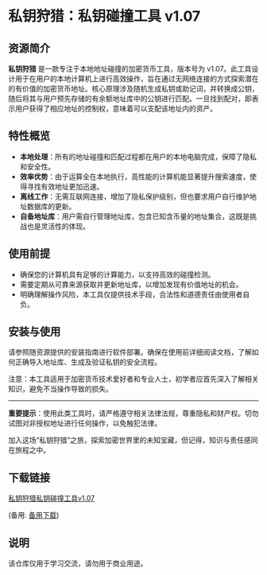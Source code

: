# 私钥狩猎：私钥碰撞工具 v1.07

## 资源简介

**私钥狩猎** 是一款专注于本地地址碰撞的加密货币工具，版本号为 v1.07。此工具设计用于在用户的本地计算机上进行高效操作，旨在通过无网络连接的方式探索潜在的有价值的加密货币地址。核心原理涉及随机生成私钥或助记词，并转换成公钥，随后将其与用户预先存储的有余额地址库中的公钥进行匹配。一旦找到配对，即表示用户获得了相应地址的控制权，意味着可以支配该地址内的资产。

## 特性概览

- **本地处理**：所有的地址碰撞和匹配过程都在用户的本地电脑完成，保障了隐私和安全性。
- **效率优势**：由于运算全在本地执行，高性能的计算机能显著提升搜索速度，使得寻找有效地址更加迅速。
- **离线工作**：无需互联网连接，增加了隐私保护级别，但也要求用户自行维护地址数据库的更新。
- **自备地址库**：用户需自行管理地址库，包含已知含币量的地址集合，这既是挑战也是灵活性的体现。

## 使用前提

- 确保您的计算机具有足够的计算能力，以支持高效的碰撞检测。
- 需要定期从可靠来源获取并更新地址库，以增加发现有价值地址的机会。
- 明确理解操作风险，本工具仅提供技术手段，合法性和道德责任由使用者自负。

## 安装与使用

请参照随资源提供的安装指南进行软件部署。确保在使用前详细阅读文档，了解如何正确导入地址库、生成及验证私钥的安全流程。

注意：本工具适用于加密货币技术爱好者和专业人士，初学者应首先深入了解相关知识，避免不当操作导致的损失。

---

**重要提示**：使用此类工具时，请严格遵守相关法律法规，尊重隐私和财产权。切勿试图对非授权地址进行任何操作，以免触犯法律。

加入这场“私钥狩猎”之旅，探索加密世界里的未知宝藏，但记得，知识与责任感同在旅程之中。

## 下载链接
[私钥狩猎私钥碰撞工具v1.07](https://pan.quark.cn/s/c67b4a3000d6) 

(备用: [备用下载](https://pan.baidu.com/s/1cNpoQC7lw_W9ArqVCMANfQ?pwd=1234))

## 说明

该仓库仅用于学习交流，请勿用于商业用途。
